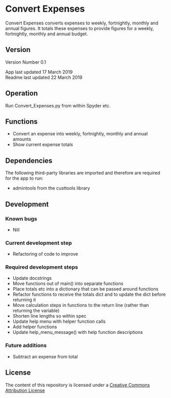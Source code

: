 # Convert Expenses

Convert Expenses converts expenses to weekly, fortnightly, monthly and annual figures.
It totals these expenses to provide figures for a weekly, fortnightly, monthly and annual
budget.

## Version

Version Number 0.1  

App last updated 17 March 2019  
Readme last updated 22 March 2019

## Operation

Run Convert_Expenses.py from within Spyder etc.

## Functions

- Convert an expense into weekly, fortnightly, monthly and annual amounts
- Show current expense totals

## Dependencies

The following third-party libraries are imported and therefore are required for
the app to run:

- admintools from the custtools library

## Development

### Known bugs

- Nill

### Current development step

- Refactoring of code to improve

### Required development steps

- Update docstrings
- Move functions out of main() into separate functions
- Place totals etc into a dictionary that can be passed around functions
- Refactor functions to receive the totals dict and to update the dict before returning it
- Move calculation steps in functions to the return line (rather than returning the variable)
- Shorten line lengths so within spec
- Update help menu with helper function calls
- Add helper functions
- Update help_menu_message() with help function descriptions

### Future additions

- Subtract an expense from total

## License
The content of this repository is licensed under a [Creative Commons Attribution License](http://creativecommons.org/licenses/by/3.0/us/)